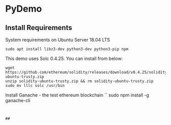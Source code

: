 # PyDemo

## Install Requirements
System requirements on Ubuntu Server 18.04 LTS

```
sudo apt install libz3-dev python3-dev python3-pip npm
```

This demo uses Solc 0.4.25.  You can install from below:
```
wget https://github.com/ethereum/solidity/releases/download/v0.4.25/solidity-ubuntu-trusty.zip
unzip solidity-ubuntu-trusty.zip && rm solidity-ubuntu-trusty.zip
sudo mv lllc solc /usr/bin
```

Install Ganache - the test ethereum blockchain
``
sudo npm install -g ganache-cli
```


##

